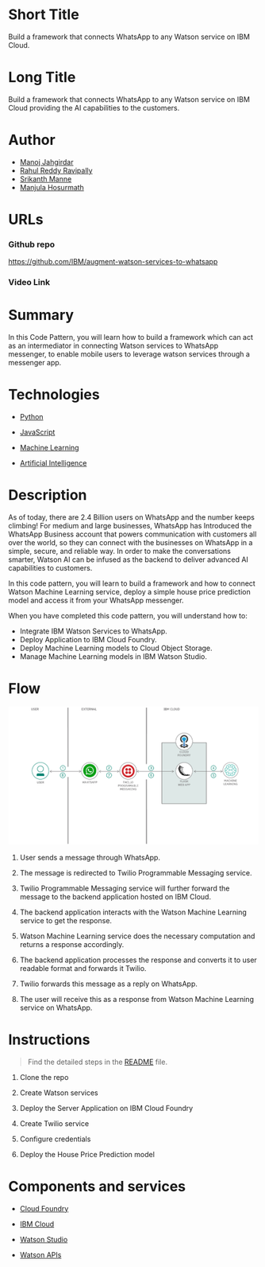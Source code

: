 # Short Title

Build a framework that connects WhatsApp to any Watson service on IBM Cloud.

# Long Title

Build a framework that connects WhatsApp to any Watson service on IBM Cloud providing the AI capabilities to the customers.


# Author
* [Manoj Jahgirdar](https://www.linkedin.com/in/manoj-jahgirdar-6b5b33142/)
* [Rahul Reddy Ravipally](https://www.linkedin.com/in/rahul-reddy-ravipally/)
* [Srikanth Manne]()
* [Manjula Hosurmath](https://www.linkedin.com/in/manjula-g-hosurmath-0b47031)

# URLs

### Github repo

https://github.com/IBM/augment-watson-services-to-whatsapp

### Video Link

# Summary

In this Code Pattern, you will learn how to build a framework which can act as an intermediator in connecting Watson services to WhatsApp messenger, to enable mobile users to leverage watson services through a messenger app.

# Technologies

* [Python](https://developer.ibm.com/technologies/python)

* [JavaScript](https://developer.ibm.com/technologies/javascript/)

* [Machine Learning](https://developer.ibm.com/technologies/machine-learning/)

* [Artificial Intelligence](https://developer.ibm.com/technologies/artificial-intelligence/) 


# Description

As of today, there are 2.4 Billion users on WhatsApp and the number keeps climbing! For medium and large businesses, WhatsApp has Introduced the WhatsApp Business account that powers communication with customers all over the world, so they can connect with the businesses on WhatsApp in a simple, secure, and reliable way. In order to make the conversations smarter, Watson AI can be infused as the backend to deliver advanced AI capabilities to customers.

In this code pattern, you will learn to build a framework and how to connect Watson Machine Learning service, deploy a simple house price prediction model and access it from your WhatsApp messenger.

When you have completed this code pattern, you will understand how to:

* Integrate IBM Watson Services to WhatsApp.
* Deploy Application to IBM Cloud Foundry.
* Deploy Machine Learning models to Cloud Object Storage.
* Manage Machine Learning models in IBM Watson Studio.

# Flow

<!--add an image in this path-->
![architecture](doc/source/images/architecture.png)

1. User sends a message through WhatsApp.

2. The message is redirected to Twilio Programmable Messaging service.

3. Twilio Programmable Messaging service will further forward the message to the backend application hosted on IBM Cloud.

4. The backend application interacts with the Watson Machine Learning service to get the response.

5. Watson Machine Learning service does the necessary computation and returns a response accordingly.

6. The backend application processes the response and converts it to user readable format and forwards it Twilio.

7. Twilio forwards this message as a reply on WhatsApp.

8. The user will receive this as a response from Watson Machine Learning service on WhatsApp.

# Instructions

> Find the detailed steps in the [README](https://github.com/IBM/augment-watson-services-to-whatsapp/blob/master/README.md) file.


1. Clone the repo

2. Create Watson services

3. Deploy the Server Application on IBM Cloud Foundry

4. Create Twilio service

5. Configure credentials

6. Deploy the House Price Prediction model

# Components and services

* [Cloud Foundry](https://developer.ibm.com/components/cloud-foundry/)

* [IBM Cloud](https://developer.ibm.com/components/cloud-ibm/)

* [Watson Studio](https://developer.ibm.com/components/watson-studio/)

* [Watson APIs](https://developer.ibm.com/components/watson-apis/)
